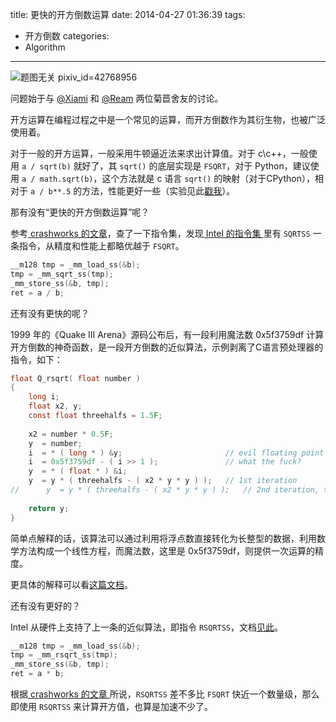title: 更快的开方倒数运算
date: 2014-04-27 01:36:39
tags:
- 开方倒数
categories:
- Algorithm
---

![题图无关 pixiv_id=42768956](/media/2014/04/touhou.jpg)

问题始于与 [@Xiami](https://github.com/Xiami2012) 和 [@Ream](https://github.com/whuream) 两位菊苣舍友的讨论。

<!-- more -->

开方运算在编程过程之中是一个常见的运算，而开方倒数作为其衍生物，也被广泛使用着。

对于一般的开方运算，一般采用牛顿逼近法来求出计算值。对于 c\c++，一般使用 `a / sqrt(b)` 就好了，其 `sqrt()` 的底层实现是 `FSQRT`，对于 Python，建议使用 `a / math.sqrt(b)`，这个方法就是 c 语言 `sqrt()` 的映射（对于CPython），相对于 `a / b**.5` 的方法，性能更好一些（实验见此[戳我](http://stackoverflow.com/questions/327002/which-is-faster-in-python-x-5-or-math-sqrtx)）。

那有没有“更快的开方倒数运算”呢？

参考[ crashworks 的文章](http://assemblyrequired.crashworks.org/2009/10/16/timing-square-root/)，查了一下指令集，发现[ Intel 的指令集 ](http://www.jaist.ac.jp/iscenter-new/mpc/altix/altixdata/opt/intel/vtune/doc/users_guide/mergedProjects/analyzer_ec/mergedProjects/reference_olh/mergedProjects/instructions/instruct32_hh/vc300.htm)里有 `SQRTSS` 一条指令，从精度和性能上都略优越于 `FSQRT`。

```c
__m128 tmp = _mm_load_ss(&b);
tmp = _mm_sqrt_ss(tmp);
_mm_store_ss(&b, tmp);
ret = a / b;
```

还有没有更快的呢？

1999 年的《Quake III Arena》源码公布后，有一段利用魔法数 0x5f3759df 计算开方倒数的神奇函数，是一段开方倒数的近似算法，示例剥离了C语言预处理器的指令，如下：

```c
float Q_rsqrt( float number )
{
	long i;
	float x2, y;
	const float threehalfs = 1.5F;
 
	x2 = number * 0.5F;
	y  = number;
	i  = * ( long * ) &y;                       // evil floating point bit level hacking
	i  = 0x5f3759df - ( i >> 1 );               // what the fuck?
	y  = * ( float * ) &i;
	y  = y * ( threehalfs - ( x2 * y * y ) );   // 1st iteration
//      y  = y * ( threehalfs - ( x2 * y * y ) );   // 2nd iteration, this can be removed
 
	return y;
}
```

简单点解释的话，该算法可以通过利用将浮点数直接转化为长整型的数据，利用数学方法构成一个线性方程，而魔法数，这里是 0x5f3759df，则提供一次运算的精度。

更具体的解释可以看[这篇文档](http://www.geometrictools.com/Documentation/FastInverseSqrt.pdf)。

还有没有更好的？

Intel 从硬件上支持了上一条的近似算法，即指令 `RSQRTSS`，文档[见此](http://www.jaist.ac.jp/iscenter-new/mpc/altix/altixdata/opt/intel/vtune/doc/users_guide/mergedProjects/analyzer_ec/mergedProjects/reference_olh/mergedProjects/instructions/instruct32_hh/vc281.htm)。

```c
__m128 tmp = _mm_load_ss(&b);
tmp = _mm_rsqrt_ss(tmp);
_mm_store_ss(&b, tmp);
ret = a * b;
```

根据[ crashworks 的文章 ](http://assemblyrequired.crashworks.org/2009/10/16/timing-square-root/)所说，`RSQRTSS` 差不多比 `FSQRT` 快近一个数量级，那么即使用 `RSQRTSS` 来计算开方值，也算是加速不少了。
